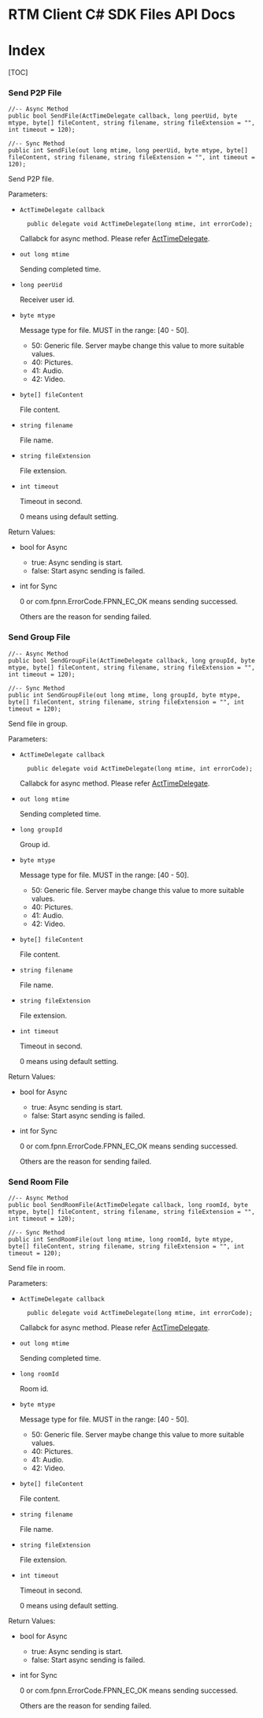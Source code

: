 # RTM Client C# SDK Files API Docs

# Index

[TOC]

### Send P2P File

	//-- Async Method
	public bool SendFile(ActTimeDelegate callback, long peerUid, byte mtype, byte[] fileContent, string filename, string fileExtension = "", int timeout = 120);
	
	//-- Sync Method
	public int SendFile(out long mtime, long peerUid, byte mtype, byte[] fileContent, string filename, string fileExtension = "", int timeout = 120);

Send P2P file.

Parameters:

+ `ActTimeDelegate callback`

		public delegate void ActTimeDelegate(long mtime, int errorCode);

	Callabck for async method. Please refer [ActTimeDelegate](Delegates.md#ActTimeDelegate).

+ `out long mtime`

	Sending completed time.

+ `long peerUid`

	Receiver user id.

+ `byte mtype`

	Message type for file. MUST in the range: [40 - 50].
	* 50: Generic file. Server maybe change this value to more suitable values.
	* 40: Pictures.
	* 41: Audio.
	* 42: Video.

+ `byte[] fileContent`

	File content.

+ `string filename`

	File name.

+ `string fileExtension`

	File extension.

+ `int timeout`

	Timeout in second.

	0 means using default setting.


Return Values:

+ bool for Async

	* true: Async sending is start.
	* false: Start async sending is failed.

+ int for Sync

	0 or com.fpnn.ErrorCode.FPNN_EC_OK means sending successed.

	Others are the reason for sending failed.


### Send Group File

	//-- Async Method
	public bool SendGroupFile(ActTimeDelegate callback, long groupId, byte mtype, byte[] fileContent, string filename, string fileExtension = "", int timeout = 120);
	
	//-- Sync Method
	public int SendGroupFile(out long mtime, long groupId, byte mtype, byte[] fileContent, string filename, string fileExtension = "", int timeout = 120);

Send file in group.

Parameters:

+ `ActTimeDelegate callback`

		public delegate void ActTimeDelegate(long mtime, int errorCode);

	Callabck for async method. Please refer [ActTimeDelegate](Delegates.md#ActTimeDelegate).

+ `out long mtime`

	Sending completed time.

+ `long groupId`

	Group id.

+ `byte mtype`

	Message type for file. MUST in the range: [40 - 50].
	* 50: Generic file. Server maybe change this value to more suitable values.
	* 40: Pictures.
	* 41: Audio.
	* 42: Video.

+ `byte[] fileContent`

	File content.

+ `string filename`

	File name.

+ `string fileExtension`

	File extension.

+ `int timeout`

	Timeout in second.

	0 means using default setting.


Return Values:

+ bool for Async

	* true: Async sending is start.
	* false: Start async sending is failed.

+ int for Sync

	0 or com.fpnn.ErrorCode.FPNN_EC_OK means sending successed.

	Others are the reason for sending failed.


### Send Room File

	//-- Async Method
	public bool SendRoomFile(ActTimeDelegate callback, long roomId, byte mtype, byte[] fileContent, string filename, string fileExtension = "", int timeout = 120);
	
	//-- Sync Method
	public int SendRoomFile(out long mtime, long roomId, byte mtype, byte[] fileContent, string filename, string fileExtension = "", int timeout = 120);

Send file in room.

Parameters:

+ `ActTimeDelegate callback`

		public delegate void ActTimeDelegate(long mtime, int errorCode);

	Callabck for async method. Please refer [ActTimeDelegate](Delegates.md#ActTimeDelegate).

+ `out long mtime`

	Sending completed time.

+ `long roomId`

	Room id.

+ `byte mtype`

	Message type for file. MUST in the range: [40 - 50].
	* 50: Generic file. Server maybe change this value to more suitable values.
	* 40: Pictures.
	* 41: Audio.
	* 42: Video.

+ `byte[] fileContent`

	File content.

+ `string filename`

	File name.

+ `string fileExtension`

	File extension.

+ `int timeout`

	Timeout in second.

	0 means using default setting.


Return Values:

+ bool for Async

	* true: Async sending is start.
	* false: Start async sending is failed.

+ int for Sync

	0 or com.fpnn.ErrorCode.FPNN_EC_OK means sending successed.

	Others are the reason for sending failed.

